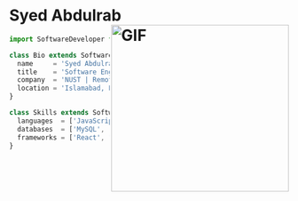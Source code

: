 # Syed Abdulrab <img align="right" height="300px" width= "320px" alt="GIF" src="https://media.giphy.com/media/CVtNe84hhYF9u/giphy.gif" />
```js
import SoftwareDeveloper from 'Pakistan, Islamabad';

class Bio extends SoftwareDeveloper {
  name     = 'Syed Abdulrab';
  title    = 'Software Engineer';
  company  = 'NUST | Remote';
  location = 'Islamabad, Pakistan';
}

class Skills extends SoftwareDeveloper {
  languages  = ['JavaScript','Dart', 'PHP',  'Python', "C++" , "HTML" , "CSS" ];
  databases  = ['MySQL', 'MongoDB', 'PostgreSQL' , "Isar" , "Firebase", "Hive"];
  frameworks = ['React', "Flutter", "Laravel" , 'GraphQL'];
}
```

